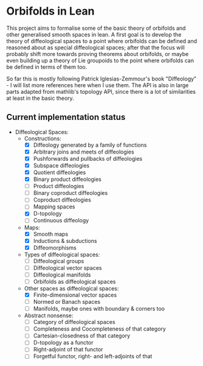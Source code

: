 # Orbifolds in Lean

This project aims to formalise some of the basic theory of orbifolds and other generalised smooth spaces in lean. A first goal is to develop the theory of diffeological spaces to a point where orbifolds can be defined and reasoned about as special diffeological spaces; after that the focus will probably shift more towards proving theorems about orbifolds, or maybe even building up a theory of Lie groupoids to the point where orbifolds can be defined in terms of them too.

So far this is mostly following Patrick Iglesias-Zemmour's book "Diffeology" - I will list more references here when I use them. The API is also in large parts adapted from mathlib's topology API, since there is a lot of similarities at least in the basic theory.

## Current implementation status
- Diffeological Spaces:
	- Constructions:
		- [x] Diffeology generated by a family of functions
		- [x] Arbitrary joins and meets of diffeologies
		- [x] Pushforwards and pullbacks of diffeologies
		- [x] Subspace diffeologies
		- [x] Quotient diffeologies
		- [x] Binary product diffeologies
		- [ ] Product diffeologies
		- [ ] Binary coproduct diffeologies
		- [ ] Coproduct diffeologies
		- [ ] Mapping spaces
		- [x] D-topology
		- [ ] Continuous diffeology
	- Maps:
		- [x] Smooth maps
		- [x] Inductions & subductions
		- [x] Diffeomorphisms
	- Types of diffeological spaces:
		- [ ] Diffeological groups
		- [ ] Diffeological vector spaces
		- [ ] Diffeological manifolds
		- [ ] Orbifolds as diffeological spaces
	- Other spaces as diffeological spaces:
		- [x] Finite-dimensional vector spaces
		- [ ] Normed or Banach spaces
		- [ ] Manifolds, maybe ones with boundary & corners too
	- Abstract nonsense:
		- [ ] Category of diffeological spaces
		- [ ] Completeness and Cocompleteness of that category
		- [ ] Cartesian-closedness of that category
		- [ ] D-topology as a functor
		- [ ] Right-adjoint of that functor
		- [ ] Forgetful functor, right- and left-adjoints of that